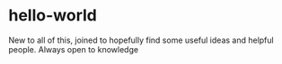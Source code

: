 # hello-world
New to all of this, joined to hopefully find some useful ideas and helpful people.  Always open to knowledge
